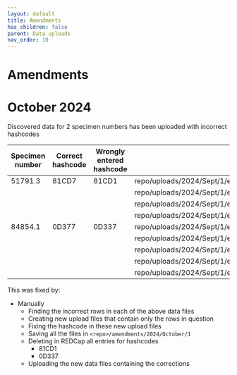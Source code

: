 ```yaml
---
layout: default
title: Amendments
has_children: false
parent: Data uploads
nav_order: 10
---
```


# Amendments

# October 2024

Discovered data for 2 specimen numbers has been uploaded with incorrect hashcodes


| Specimen number | Correct hashcode | Wrongly entered hashcode | Data files |
| --------------- | ---------------  |  ----------------------- | ---------- |
| 51791.3         | 81CD7            | 81CD1                    | repo/uploads/2024/Sept/1/expt_data/tubulin_collated_september24.xlsx |
|                 |                  |                          | repo/uploads/2024/Sept/1/expt_data/MyBPC_Ser273_collated_September24.xlsx |
|                 |                  |                          | repo/uploads/2024/Sept/1/expt_data/MyBPC_Ser282_collated_September24.xlsx |
|                 |                  |                          | repo/uploads/2024/Sept/1/expt_data/MyBPC_Ser302_collated_September24.xlsx |
| 84854.1         | 0D377            | 0D337                    | repo/uploads/2024/Sept/1/expt_data/tubulin_collated_september24.xlsx |
|                 |                  |                          | repo/uploads/2024/Sept/1/expt_data/TnI_PhosTag_collated_September24.xlsx |
|                 |                  |                          | repo/uploads/2024/Sept/1/expt_data/MyBPC_Ser273_collated_September24.xlsx |
|                 |                  |                          | repo/uploads/2024/Sept/1/expt_data/MyBPC_Ser282_collated_September24.xlsx |
|                 |                  |                          | repo/uploads/2024/Sept/1/expt_data/MyBPC_Ser302_collated_September24.xlsx |


This was fixed by:
+ Manually
  + Finding the incorrect rows in each of the above data files
  + Creating new upload files that contain only the rows in question
  + Fixing the hashcode in these new upload files
  + Saving all the files in `<repo>/amendments/2024/October/1`
  + Deleting in REDCap all entries for hashcodes
    + 81CD1
    + 0D337
  + Uploading the new data files containing the corrections
